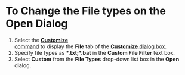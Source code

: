 # To Change the File types on the Open Dialog

1. Select the [**Customize** \
command](../../cmd/tools/common_settings) to display the **File** tab of the [**Customize** dialog box](../../dlg/customize/index).
2. Specify file types as **\*.txt;\*.bat** in the **Custom File Filter**
text box.
3. Select **Custom** from the **File Types** drop-down list box in the **Open** dialog.
